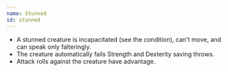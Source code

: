 ```yaml
---
name: Stunned
id: stunned
---
```

* A stunned creature is incapacitated (see the condition), can't move, and can speak only falteringly.
* The creature automatically fails Strength and Dexterity saving throws.
* Attack rolls against the creature have advantage.
